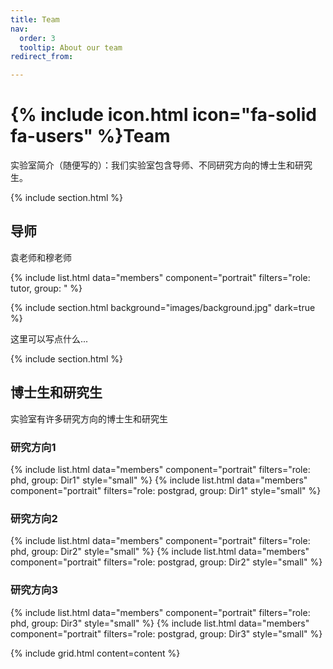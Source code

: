 ```yaml
---
title: Team
nav:
  order: 3
  tooltip: About our team
redirect_from:

---
```


# {% include icon.html icon="fa-solid fa-users" %}Team

实验室简介（随便写的）：我们实验室包含导师、不同研究方向的博士生和研究生。

{% include section.html %}

## 导师

袁老师和穆老师

{% include list.html data="members" component="portrait" filters="role: tutor, group: " %}

{% include section.html background="images/background.jpg" dark=true %}

这里可以写点什么...

{% include section.html %}
## 博士生和研究生

实验室有许多研究方向的博士生和研究生

### 研究方向1
{% include list.html data="members" component="portrait" filters="role: phd, group: Dir1" style="small" %}
{% include list.html data="members" component="portrait" filters="role: postgrad, group: Dir1" style="small" %}
### 研究方向2
{% include list.html data="members" component="portrait" filters="role: phd, group: Dir2" style="small" %}
{% include list.html data="members" component="portrait" filters="role: postgrad, group: Dir2" style="small" %}
### 研究方向3
{% include list.html data="members" component="portrait" filters="role: phd, group: Dir3" style="small" %}
{% include list.html data="members" component="portrait" filters="role: postgrad, group: Dir3" style="small" %}

<!-- {% capture content %}

{% include figure.html image="images/photo.jpg" %}
{% include figure.html image="images/photo.jpg" %}
{% include figure.html image="images/photo.jpg" %}

{% endcapture %} -->

<!-- {% include grid.html style="square" content=content %} -->
{% include grid.html content=content %}
